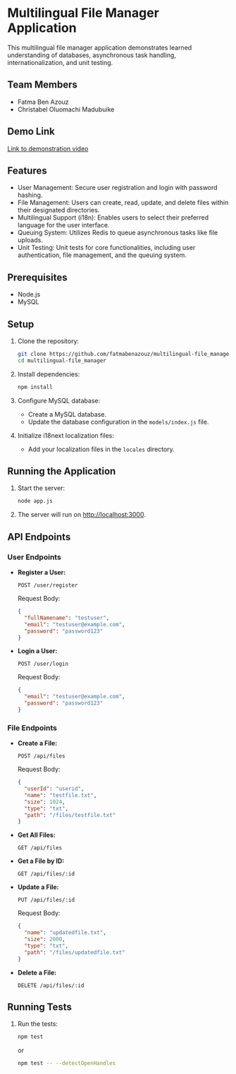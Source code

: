 # Multilingual File Manager Application

This multilingual file manager application demonstrates learned understanding of databases, asynchronous task handling, internationalization, and unit testing.

## Team Members

- Fatma Ben Azouz 
- Christabel Oluomachi Madubuike

## Demo Link

[Link to demonstration video](youtube.com)

## Features

- User Management: Secure user registration and login with password hashing.
- File Management: Users can create, read, update, and delete files within their designated directories.
- Multilingual Support (i18n): Enables users to select their preferred language for the user interface.
- Queuing System: Utilizes Redis to queue asynchronous tasks like file uploads.
- Unit Testing: Unit tests for core functionalities, including user authentication, file management, and the queuing system.

## Prerequisites

- Node.js
- MySQL

## Setup

1. Clone the repository:

   ```bash
   git clone https://github.com/fatmabenazouz/multilingual-file_manager.git
   cd multilingual-file_manager
   ```

2. Install dependencies:

   ```bash
   npm install
   ```

3. Configure MySQL database:

   - Create a MySQL database.
   - Update the database configuration in the `models/index.js` file.

4. Initialize i18next localization files:
   - Add your localization files in the `locales` directory.

## Running the Application

1. Start the server:

   ```bash
   node app.js
   ```

2. The server will run on [http://localhost:3000](http://localhost:3000).

## API Endpoints

### User Endpoints

- **Register a User:**

  ```http
  POST /user/register
  ```

  Request Body:

  ```json
  {
    "fullNamename": "testuser",
    "email": "testuser@example.com",
    "password": "password123"
  }
  ```

- **Login a User:**

  ```http
  POST /user/login
  ```

  Request Body:

  ```json
  {
    "email": "testuser@example.com",
    "password": "password123"
  }
  ```

### File Endpoints

- **Create a File:**

  ```http
  POST /api/files
  ```

  Request Body:

  ```json
  {
    "userId": "userid",
    "name": "testfile.txt",
    "size": 1024,
    "type": "txt",
    "path": "/files/testfile.txt"
  }
  ```

- **Get All Files:**

  ```http
  GET /api/files
  ```

- **Get a File by ID:**

  ```http
  GET /api/files/:id
  ```

- **Update a File:**

  ```http
  PUT /api/files/:id
  ```

  Request Body:

  ```json
  {
    "name": "updatedfile.txt",
    "size": 2000,
    "type": "txt",
    "path": "/files/updatedfile.txt"
  }
  ```

- **Delete a File:**

  ```http
  DELETE /api/files/:id
  ```

## Running Tests

1. Run the tests:

   ```bash
   npm test
   ```

   or

   ```bash
   npm test -- --detectOpenHandles
   ```
